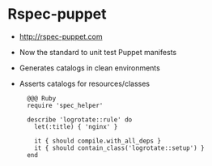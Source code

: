 # Rspec-puppet

* http://rspec-puppet.com
* Now the standard to unit test Puppet manifests
* Generates catalogs in clean environments
* Asserts catalogs for resources/classes

        @@@ Ruby
        require 'spec_helper'
        
        describe 'logrotate::rule' do
          let(:title) { 'nginx' }
        
          it { should compile.with_all_deps }    
          it { should contain_class('logrotate::setup') }
        end
